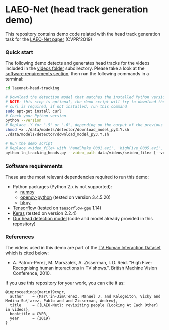 # LAEO-Net (head track generation demo) 
This repository contains demo code related with the head track generation task for the [LAEO-Net paper](http://openaccess.thecvf.com/content_CVPR_2019/papers/Marin-Jimenez_LAEO-Net_Revisiting_People_Looking_at_Each_Other_in_Videos_CVPR_2019_paper.pdf) (CVPR'2019)

### Quick start
The following demo detects and generates head tracks for the videos included in the [videos folder](./data/videos) 
subdirectory. Please take a look at the [software requirements section](#software_reqs), then
run the following commands in a terminal:

```bash
cd laeonet-head-tracking

# Download the detection model that matches the installed Python version
# NOTE: this step is optional, the demo script will try to download the file for you
# curl is required, if not installed, run this command
sudo apt-get install curl
# Check your Python version
python --version
# Replace .Y for ".5" or ".6", depending on the output of the previous command 
chmod +x ./data/models/detector/download_model_py3.Y.sh
./data/models/detector/download_model_py3.Y.sh

# Run the demo script
# Replace <video_file> with 'handShake_0001.avi', 'highFive_0005.avi', 'highFive_0016.avi' or 'highFive_0018.avi'
python ln_tracking_heads.py --video_path data/videos/<video_file> [--verbose 0|1]
```

### Software requirements
<a id='software_reqs'></a>
These are the most relevant dependencies required to run this demo:
- Python packages (Python 2.x is not supported): 
    - [numpy](https://www.scipy.org/install.html#pip-install)
    - [opencv-python](https://pypi.org/project/opencv-python/) (tested on version 3.4.5.20)
    - [h5py](https://pypi.org/project/h5py/)
- [Tensorflow](https://www.tensorflow.org/install/pip) (tested on `tensorflow-gpu` 1.14)
- [Keras](https://keras.io/#installation) (tested on version 2.2.4)
- [Our head detection model](https://github.com/AVAuco/ssd_head_keras) (code and model already provided in this repository)

### References
The videos used in this demo are part of the [TV Human Interaction Dataset](http://www.robots.ox.ac.uk/~alonso/tv_human_interactions.html)
which is cited below:

- A. Patron-Perez, M. Marszałek, A. Zisserman, I. D. Reid. "High Five: Recognising human interactions in TV shows.". British Machine Vision Conference, 2010.
 
If you use this repository for your work, you can cite it as:
```
@inproceedings{marin19cvpr,
  author    = {Mar\'in-Jim\'enez, Manuel J. and Kalogeiton, Vicky and Medina-Su\'arez, Pablo and and Zisserman, Andrew},
  title     = {{LAEO-Net}: revisiting people {Looking At Each Other} in videos},
  booktitle = CVPR,
  year      = {2019}
}
```
